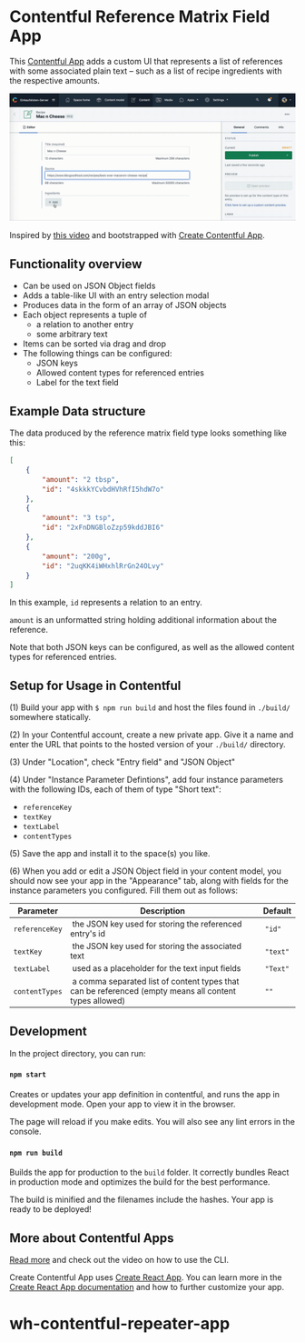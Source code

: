# Contentful Reference Matrix Field App

This [Contentful App](https://www.contentful.com/developers/docs/extensibility/app-framework/) adds a custom UI that represents a list of references with some associated plain text – such as a list of recipe ingredients with the respective amounts.

![](./assets/contentful-ingredients-field-demo.gif)

Inspired by [this video](https://www.youtube.com/watch?v=OtmV3TPTbRs) and bootstrapped with [Create Contentful App](https://github.com/contentful/create-contentful-app).

## Functionality overview

* Can be used on JSON Object fields
* Adds a table-like UI with an entry selection modal
* Produces data in the form of an array of JSON objects
* Each object represents a tuple of
    * a relation to another entry
    * some arbitrary text
* Items can be sorted via drag and drop
* The following things can be configured:
    * JSON keys
    * Allowed content types for referenced entries
    * Label for the text field

## Example Data structure

The data produced by the reference matrix field type looks something like this:

```json
[
    {
        "amount": "2 tbsp",
        "id": "4skkkYCvbdHVhRfI5hdW7o"
    },
    {
        "amount": "3 tsp",
        "id": "2xFnDNGBloZzp59kddJBI6"
    },
    {
        "amount": "200g",
        "id": "2uqKK4iWHxhlRrGn24OLvy"
    }
]
```

In this example, `id` represents a relation to an entry.

`amount` is an unformatted string holding additional information about the reference.

Note that both JSON keys can be configured, as well as the allowed content types for referenced entries.

## Setup for Usage in Contentful

(1) Build your app with `$ npm run build` and host the files found in `./build/` somewhere statically.

(2) In your Contentful account, create a new private app. Give it a name and enter the URL that points to the hosted version of your `./build/` directory.

(3) Under "Location", check "Entry field" and "JSON Object"

(4) Under "Instance Parameter Defintions", add four instance parameters with the following IDs, each of them of type "Short text":

  - `referenceKey`
  - `textKey`
  - `textLabel`
  - `contentTypes`

(5) Save the app and install it to the space(s) you like.

(6) When you add or edit a JSON Object field in your content model, you should now see your app in the "Appearance" tab, along with fields for the instance parameters you configured. Fill them out as follows:

| Parameter | Description | Default |
|-----------|-------------|---------|
| `referenceKey`| the JSON key used for storing the referenced entry's id | `"id"` |
| `textKey`| the JSON key used for storing the associated text | `"text"` |
| `textLabel`| used as a placeholder for the text input fields | `"Text"` |
| `contentTypes`| a comma separated list of content types that can be referenced (empty means all content types allowed) | `""` |


## Development

In the project directory, you can run:

#### `npm start`

Creates or updates your app definition in contentful, and runs the app in development mode.
Open your app to view it in the browser.

The page will reload if you make edits.
You will also see any lint errors in the console.

#### `npm run build`

Builds the app for production to the `build` folder.
It correctly bundles React in production mode and optimizes the build for the best performance.

The build is minified and the filenames include the hashes.
Your app is ready to be deployed!

## More about Contentful Apps

[Read more](https://www.contentful.com/developers/docs/extensibility/app-framework/create-contentful-app/) and check out the video on how to use the CLI.

Create Contentful App uses [Create React App](https://create-react-app.dev/). You can learn more in the [Create React App documentation](https://facebook.github.io/create-react-app/docs/getting-started) and how to further customize your app.
# wh-contentful-repeater-app
